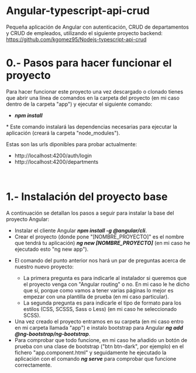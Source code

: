 # Angular-typescript-api-crud
Pequeña aplicación de Angular con autenticación, CRUD de departamentos y CRUD de empleados, utilizando el siguiente proyecto backend: https://github.com/kgomez95/Nodejs-typescript-api-crud
<br />

# 0.- Pasos para hacer funcionar el proyecto
<p>Para hacer funcionar este proyecto una vez descargado o clonado tienes que abrir una línea de comandos en la carpeta del proyecto (en mi caso dentro de la carpeta "app") y ejecutar el siguiente comando:</p>
<ul>
    <li><b><i>npm install</i></b></li>
</ul>
<p>* Este comando instalará las dependencias necesarias para ejecutar la aplicación (creará la carpeta "node_modules").</p>
<p>Estas son las urls diponibles para probar actualmente:</p>
<ul>
    <li>http://localhost:4200/auth/login</li>
    <li>http://localhost:4200/departments</li>
</ul>
<br />

# 1.- Instalación del proyecto base
<p>A continuación se detallan los pasos a seguir para instalar la base del proyecto Angular:</p>
<ul>
    <li>Instalar el cliente Angular <b><i>npm install -g @angular/cli</i></b>.</li>
    <li>Crear el proyecto (donde pone "[NOMBRE_PROYECTO]" es el nombre que tendrá tu aplicación) <b><i>ng new [NOMBRE_PROYECTO]</i></b> (en mi caso he ejecutado esto "ng new app").</li>
    <li>
        <p>El comando del punto anterior nos hará un par de preguntas acerca de nuestro nuevo proyecto:</p>
        <ul>
            <li>La primera pregunta es para indicarle al instalador si queremos que el proyecto venga con "Angular routing" o no. En mi caso le he dicho que sí, porque como vamos a tener varias páginas lo mejor es empezar con una plantilla de prueba (en mi caso particular).</li>
            <li>La segunda pregunta es para indicarle el tipo de formato para los estilos (CSS, SCSSS, Sass o Less) (en mi caso he seleccionado SCSS).</li>
        </ul>
    </li>
    <li>Una vez creado el proyecto entramos en su carpeta (en mi caso entro en mi carpeta llamada "app") e instalo bootstrap para Angular <b><i>ng add @ng-bootstrap/ng-bootstrap</i></b>.</li>
    <li>Para comprobar que todo funcione, en mi caso he añadido un botón de prueba con una clase de bootstrap ("btn btn-dark", por ejemplo) en el fichero "app.component.html" y seguidamente he ejecutado la aplicación con el comando <b><i>ng serve</i></b> para comprobar que funcione correctamente.</li>
</ul>
<br />